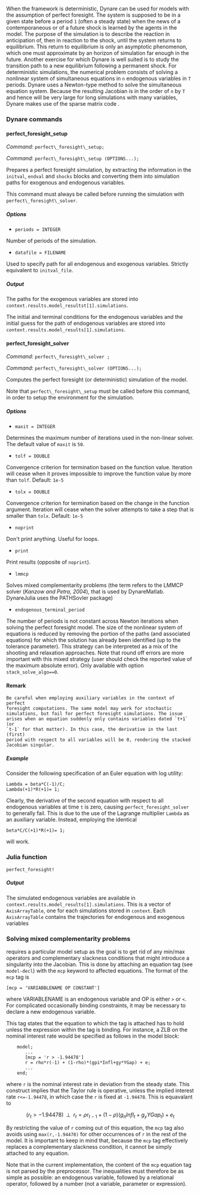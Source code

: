 When the framework is deterministic, Dynare can be used for models with
the assumption of perfect foresight. The system is supposed
to be in a given state before a period `1` (often a steady state) 
when the news of a
contemporaneous or of a future shock is learned by the agents in the
model. The purpose of the simulation is to describe the reaction in
anticipation of, then in reaction to the shock, until the system returns
to equilibrium. This return
to equilibrium is only an asymptotic phenomenon, which one must
approximate by an horizon of simulation far enough in the future.
Another exercise for which Dynare is well suited is to study the
transition path to a new equilibrium following a permanent shock. For
deterministic simulations, the numerical problem consists of solving a
nonlinear system of simultaneous equations in `n` endogenous variables
in `T` periods. Dynare uses a Newton-type method to
solve the simultaneous equation system. Because the resulting Jacobian
is in the order of `n` by `T` and hence will be very large for long
simulations with many variables, Dynare makes use of the sparse matrix
code .

### Dynare commands

#### perfect\_foresight\_setup
*Command*: `perfect\_foresight\_setup;`

*Command*: `perfect\_foresight\_setup (OPTIONS...);`

Prepares a perfect foresight simulation, by extracting the information
in the `initval`, `endval` and `shocks` blocks and converting them into
simulation paths for exogenous and endogenous variables.

This command must always be called before running the simulation with
`perfect\_foresight\_solver`.

##### Options

- `periods = INTEGER`

Number of periods of the simulation.

- `datafile = FILENAME`

Used to specify path for all endogenous and exogenous variables.
Strictly equivalent to `initval_file`.

##### Output

The paths for the exogenous variables are stored into `context.results.model_resultst[1].simulations`.

The initial and terminal conditions for the endogenous variables and the
initial guess for the path of endogenous variables are stored into
`context.results.model_results[1].simulations`.

#### perfect\_foresight\_solver

*Command*: `perfect\_foresight\_solver ;`

*Command*: `perfect\_foresight\_solver (OPTIONS...);`

Computes the perfect foresight (or deterministic) simulation of the
model.

Note that `perfect\_foresight\_setup` must be called before this command,
in order to setup the environment for the simulation.

##### Options

- `maxit = INTEGER`

Determines the maximum number of iterations used in the non-linear
solver. The default value of `maxit` is `50`.

- `tolf = DOUBLE`

Convergence criterion for termination based on the function value.
Iteration will cease when it proves impossible to improve the function
value by more than `tolf`. Default: `1e-5`

- `tolx = DOUBLE`

Convergence criterion for termination based on the change in the
function argument. Iteration will cease when the solver attempts to take
a step that is smaller than `tolx`. Default: `1e-5`

- `noprint`

Don't print anything. Useful for loops.

- `print`

Print results (opposite of `noprint`).

- `lmmcp`

Solves mixed complementarity problems (the term refers to the LMMCP solver (_Kanzow and Petra, 2004_),
that is used by DynareMatlab.  DynareJulia uses the PATHSovler package)

- `endogenous_terminal_period`

The number of periods is not constant across Newton iterations when
solving the perfect foresight model. The size of the nonlinear system of
equations is reduced by removing the portion of the paths (and
associated equations) for which the solution has already been identified
(up to the tolerance parameter). This strategy can be interpreted as a
mix of the shooting and relaxation approaches. Note that round off
errors are more important with this mixed strategy (user should check
the reported value of the maximum absolute error). Only available with
option `stack_solve_algo==0`.

#### Remark
    Be careful when employing auxiliary variables in the context of perfect
    foresight computations. The same model may work for stochastic
    simulations, but fail for perfect foresight simulations. The issue
    arises when an equation suddenly only contains variables dated `t+1` (or
    `t-1` for that matter). In this case, the derivative in the last (first)
    period with respect to all variables will be 0, rendering the stacked
    Jacobian singular.

##### Example

Consider the following specification of an Euler equation with log
utility:

```
Lambda = beta*C(-1)/C;
Lambda(+1)*R(+1)= 1;
```

Clearly, the derivative of the second equation with respect to all
endogenous variables at time `t` is zero, causing
`perfect_foresight_solver` to generally fail. This is due to the use
of the Lagrange multiplier `Lambda` as an auxiliary variable. Instead,
employing the identical

```
beta*C/C(+1)*R(+1)= 1;
```

will work.


### Julia function
```@docs
perfect_foresight!
```

##### Output

The simulated endogenous variables are available in
`context.results.model_results[1].simulations`. This is a vector of
`AxisArrayTable`, one for each simulations stored in `context`. Each
`AxisArrayTable` contains the trajectories for endogenous and
exogenous variables

### Solving mixed complementarity problems

requires a particular model setup as the goal is to get rid of any
min/max operators and complementary slackness conditions that might
introduce a singularity into the Jacobian. This is done by attaching an
equation tag (see `model-decl`) with the
`mcp` keyword to affected equations. The format of the `mcp` tag is
```
[mcp = 'VARIABBLENAME OP CONSTANT']
```
where VARIABLENAME is an endogenous variable and OP is either `>` or `<`.
For complicated occasionally binding constraints, it may be necessary
to declare a new endogenous variable.

This tag states that the equation
to which the tag is attached has to hold unless the expression within
the tag is binding. For instance, a ZLB on the nominal interest rate
would be specified as follows in the model block:

```
    model;
       ...
       [mcp = 'r > -1.94478']
       r = rho*r(-1) + (1-rho)*(gpi*Infl+gy*YGap) + e;
       ...
    end;
```

where  `r` is the nominal interest rate in deviation from the steady state.
This construct implies that the Taylor rule is operative, unless the
implied interest rate `r<=-1.94478`, in which case the `r` is fixed at
`-1.94478`. This is equavalant to

```math
(r_t > -1.94478)\;\; \bot\;\; r_t = \rho r_{t-1} + (1-\rho) (g_\pi Infl_t+g_y YGap_t) + e_t
```

By restricting the value of `r` coming out of this equation,
the `mcp` tag also avoids using `max(r,-1.94478)` for other occurrences
of `r` in the rest of the model. It is important to keep in mind that,
because the `mcp` tag effectively replaces a complementary slackness
condition, it cannot be simply attached to any equation.

Note that in the current implementation, the content of the `mcp`
equation tag is not parsed by the preprocessor. The inequalities must
therefore be as simple as possible: an endogenous variable, followed by
a relational operator, followed by a number (not a variable, parameter
or expression).


